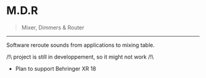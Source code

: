 # M.D.R
> Mixer, Dimmers & Router
---
Software reroute sounds from applications to mixing table.

/!\ project is still in developpement, so it might not work /!\
- Plan to support Behringer XR 18